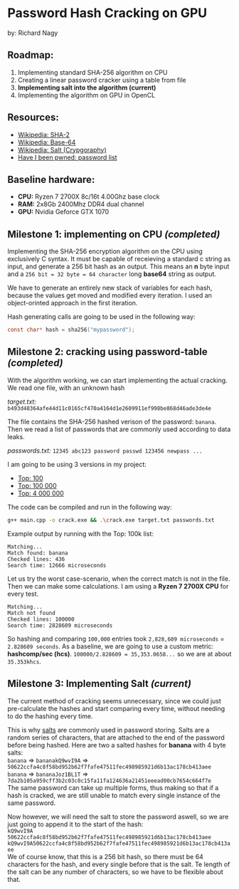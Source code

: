 # __Password Hash Cracking on GPU__
by: Richard Nagy

## Roadmap:
1. Implementing standard SHA-256 algorithm on CPU
2. Creating a linear password cracker using a table from file
3. __Implementing salt into the algorithm (current)__ 
4. Implementing the algorithm on GPU in OpenCL

## Resources:
* [Wikipedia: SHA-2](https://en.wikipedia.org/wiki/SHA-2)
* [Wikipedia: Base-64](https://en.wikipedia.org/wiki/Base64)
* [Wikipedia: Salt (Crypgoraphy)](https://en.wikipedia.org/wiki/Salt_(cryptography))
* [Have I been pwned: password list](https://haveibeenpwned.com/Passwords)

## Baseline hardware:
* __CPU:__ Ryzen 7 2700X 8c/16t 4.00Ghz base clock
* __RAM:__ 2x8Gb 2400Mhz DDR4 dual channel
* __GPU:__ Nvidia Geforce GTX 1070


## Milestone 1: implementing on CPU *(completed)*
Implementing the SHA-256 encryption algorithm on the CPU using exclusively C syntax. It must be capable of receieving a standard c string as input, and generate a 256 bit hash as an output. This means an **n** byte input and a ``256 bit = 32 byte = 64 character`` long __base64__ string as output.

We have to generate an entirely new stack of variables for each hash, because the values get moved and modified every iteration. I used an object-orinted approach in the first iteration.

Hash generating calls are going to be used in the following way:
```c
const char* hash = sha256("mypassword");
```

## Milestone 2: cracking using password-table *(completed)*
With the algorithm working, we can start implementing the actual cracking. We read one file, with an unknown hash

*target.txt:*
``
b493d48364afe44d11c0165cf470a4164d1e2609911ef998be868d46ade3de4e
``

The file contains the SHA-256 hashed verison of the password: ``banana``. Then we read a list of passwords that are commonly used according to data leaks.

*passwords.txt:*
``
12345
abc123
password
passwd
123456
newpass
...
``

I am going to be using 3 versions in my project:
* [Top: 100](https://gitlab.com/ivolv/passhash/-/blob/master/passwords/passwords-100.txt)
* [Top: 100 000](https://gitlab.com/ivolv/passhash/-/blob/master/passwords/passwords-100k.txt)
* [Top: 4 000 000](https://gitlab.com/ivolv/passhash/-/blob/master/passwords/passwords-4m.txt)

The code can be compiled and run in the following way:
```bash
g++ main.cpp -o crack.exe && .\crack.exe target.txt passwords.txt
```

Example output by running with the Top: 100k list:
```
Matching...
Match found: banana
Checked lines: 436
Search time: 12666 microseconds
```

Let us try the worst case-scenario, when the correct match is not in the file. Then we can make some calculations. I am using a __Ryzen 7 2700X CPU__ for every test.
```
Matching...
Match not found
Checked lines: 100000
Search time: 2828609 microseconds
```
So hashing and comparing ``100,000`` entries took ``2,828,609 microseconds`` = ``2.828609 seconds``. As a baseline, we are going to use a custom metric: __hashcomp/sec (hcs)__.
`100000/2.828609 = 35,353.0658...` so we are at about ``35.353khcs``.

## Milestone 3: Implementing Salt *(current)*
The current method of cracking seems unnecessary, since we could just pre-calculate the hashes and start comparing every time, without needing to do the hashing every time.

This is why [salts](https://en.wikipedia.org/wiki/Salt_(cryptography)) are commonly used in password storing. Salts are a random series of characters, that are attached to the end of the password before being hashed. Here are two a salted hashes for __banana__ with 4 byte salts:  
``banana`` => ``bananakQ9wvI9A`` => ``50622ccfa4c8f58bd952b62f7fafe47511fec498985921d6b13ac178cb413aee``  
``banana`` => ``bananaJoz1BL1T`` => ``7da2b105a959cff3b2c03c0c15fa11fa124636a21451eeead00cb7654c664f7e``  
The same password can take up multiple forms, thus making so that if a hash is cracked, we are still unable to match every single instance of the same password.  

Now however, we will need the salt to store the password aswell, so we are just going to append it to the start of the hash:  
``kQ9wvI9A`` ``50622ccfa4c8f58bd952b62f7fafe47511fec498985921d6b13ac178cb413aee``  
``kQ9wvI9A50622ccfa4c8f58bd952b62f7fafe47511fec498985921d6b13ac178cb413aee``  
We of course know, that this is a 256 bit hash, so there must be 64 characters for the hash, and every single before that is the salt. Te length of the salt can be any number of characters, so we have to be flexible about that.


